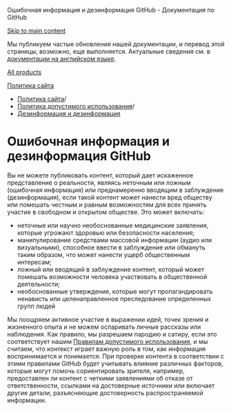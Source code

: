 Ошибочная информация и дезинформация GitHub - Документация по GitHub

[Skip to main content](#main-content)

Мы публикуем частые обновления нашей документации, и перевод этой страницы, возможно, еще выполняется. Актуальные сведения см. в [документации на английском языке](/en).

[All products](/ru)

[Политика сайта](/ru/site-policy)

* [Политика сайта](/ru/site-policy)/
* [Политика допустимого использования](/ru/site-policy/acceptable-use-policies)/
* [Дезинформация и дезинформация](/ru/site-policy/acceptable-use-policies/github-misinformation-and-disinformation)

Ошибочная информация и дезинформация GitHub
==========

Вы не можете публиковать контент, который дает искаженное представление о реальности, являясь неточным или ложным (ошибочная информация) или преднамеренно вводящим в заблуждение (дезинформация), если такой контент может нанести вред обществу или помешать честным и равным возможностям для всех принять участие в свободном и открытом обществе. Это может включать:

* неточные или научно необоснованные медицинские заявления, которые угрожают здоровью или безопасности населения;
* манипулирование средствами массовой информации (аудио или визуальными), способное ввести в заблуждение или обмануть таким образом, что может нанести ущерб общественным интересам;
* ложный или вводящий в заблуждение контент, который может помешать возможности человека участвовать в общественной деятельности;
* необоснованные утверждения, которые могут пропагандировать ненависть или целенаправленное преследование определенных групп людей

Мы поощряем активное участие в выражении идей, точек зрения и жизненного опыта и не можем оспаривать личные рассказы или наблюдения. Как правило, мы разрешаем пародию и сатиру, если это соответствует нашим [Правилам допустимого использования](/ru/site-policy/acceptable-use-policies/github-acceptable-use-policies), и мы считаем, что контекст играет важную роль в том, как информация воспринимается и понимается. При проверке контента в соответствии с этими правилами GitHub будет учитывать влияние различных факторов, которые могут помочь сориентировать зрителя, например, предоставлен ли контент с четкими заявлениями об отказе от ответственности, ссылками на достоверные источники или включает другие детали, разъясняющие достоверность распространяемой информации.
